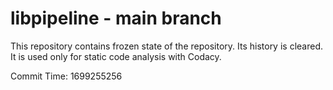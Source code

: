 # libpipeline - main branch

This repository contains frozen state of the repository.
Its history is cleared. It is used only for static code
analysis with Codacy.

Commit Time: 1699255256